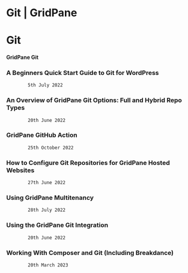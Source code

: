 # Git | GridPane

 

# Git

 

#### GridPane Git

 

### A Beginners Quick Start Guide to Git for WordPress

			5th July 2022		

### An Overview of GridPane Git Options: Full and Hybrid Repo Types

			20th June 2022		

### GridPane GitHub Action

			25th October 2022		

### How to Configure Git Repositories for GridPane Hosted Websites

			27th June 2022		

### Using GridPane Multitenancy

			28th July 2022		

### Using the GridPane Git Integration

			20th June 2022		

### Working With Composer and Git (Including Breakdance)

			20th March 2023		

